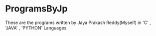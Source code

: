 # ProgramsByJp
These are the programs written by Jaya Prakash Reddy(Myself) in 'C' , 'JAVA' , 'PYTHON' Languages.
